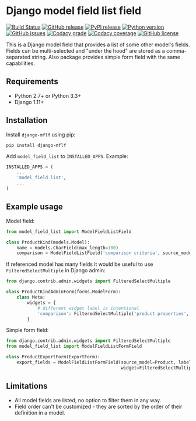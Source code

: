 # Django model field list field

[![Build Status](https://github.com/andreynovikov/django-mflf/workflows/Python%20package/badge.svg)](https://github.com/andreynovikov/django-mflf/actions?query=workflow%3A%22Python+package%22)
[![GitHub release](https://img.shields.io/github/release/andreynovikov/django-mflf.svg)](https://github.com/andreynovikov/django-mflf/releases/latest)
[![PyPI release](https://img.shields.io/pypi/v/django-mflf.svg)](https://pypi.org/project/django-mflf/)
[![Python version](https://img.shields.io/pypi/pyversions/django-mflf.svg)](https://pypi.org/project/django-mflf/)
[![GitHub issues](https://img.shields.io/github/issues/andreynovikov/django-mflf.svg)](https://github.com/andreynovikov/django-mflf/issues)
[![Codacy grade](https://img.shields.io/codacy/grade/2c886ef7ab034d44bd36c0e187f213d9)](https://www.codacy.com/gh/andreynovikov/django-mflf)
[![Codacy coverage](https://img.shields.io/codacy/coverage/2c886ef7ab034d44bd36c0e187f213d9)](https://www.codacy.com/app/novikov/django-mflf)
[![GitHub license](https://img.shields.io/github/license/andreynovikov/django-mflf.svg)](LICENSE)

This is a Django model field that provides a list of some other model's fields. Fields can be multi-selected and "under the hood" are stored as a comma-separated string. Also package provides simple form field with the same capabilities.

## Requirements

* Python 2.7+ or Python 3.3+
* Django 1.11+

## Installation

Install ```django-mflf``` using pip:

```shell
pip install django-mflf
```

Add ```model_field_list``` to ```INSTALLED_APPS```. Example:

```python
INSTALLED_APPS = (
    ...
    'model_field_list',
    ...
)
```

## Example usage

Model field:

```python
from model_field_list import ModelFieldListField

class ProductKind(models.Model):
    name = models.CharField(max_length=100)
    comparison = ModelFieldListField('comparison criteria', source_model=Product)
```

If referenced model has many fields it would be useful to use ```FilteredSelectMultiple``` in Django admin:

```python
from django.contrib.admin.widgets import FilteredSelectMultiple

class ProductKindAdminForm(forms.ModelForm):
    class Meta:
        widgets = {
            # different widget label is intentional
            'comparison': FilteredSelectMultiple('product properties', False)
        }
```

Simple form field:

```python
from django.contrib.admin.widgets import FilteredSelectMultiple
from model_field_list import ModelFieldListFormField

class ProductExportForm(ExportForm):
    export_fields = ModelFieldListFormField(source_model=Product, label='Export fields',
                                            widget=FilteredSelectMultiple('свойства товара', False))
```

## Limitations

- All model fields are listed, no option to filter them in any way.
- Field order can't be customized - they are sorted by the order of their definition in a model.
